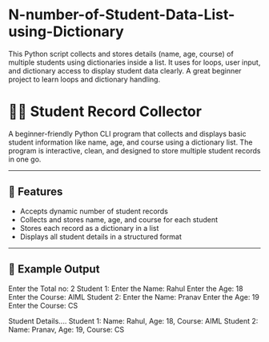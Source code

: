 # N-number-of-Student-Data-List-using-Dictionary
This Python script collects and stores details (name, age, course) of multiple students using dictionaries inside a list. It uses for loops, user input, and dictionary access to display student data clearly. A great beginner project to learn loops and dictionary handling.
# 🧑‍🎓 Student Record Collector

A beginner-friendly Python CLI program that collects and displays basic student information like name, age, and course using a dictionary list. The program is interactive, clean, and designed to store multiple student records in one go.

---

## 📌 Features

- Accepts dynamic number of student records
- Collects and stores name, age, and course for each student
- Stores each record as a dictionary in a list
- Displays all student details in a structured format

---

## 🧮 Example Output
Enter the Total no: 2
Student 1:
Enter the Name: Rahul
Enter the Age: 18
Enter the Course: AIML
Student 2:
Enter the Name: Pranav
Enter the Age: 19
Enter the Course: CS

Student Details....
Student 1: Name: Rahul, Age: 18, Course: AIML
Student 2: Name: Pranav, Age: 19, Course: CS
